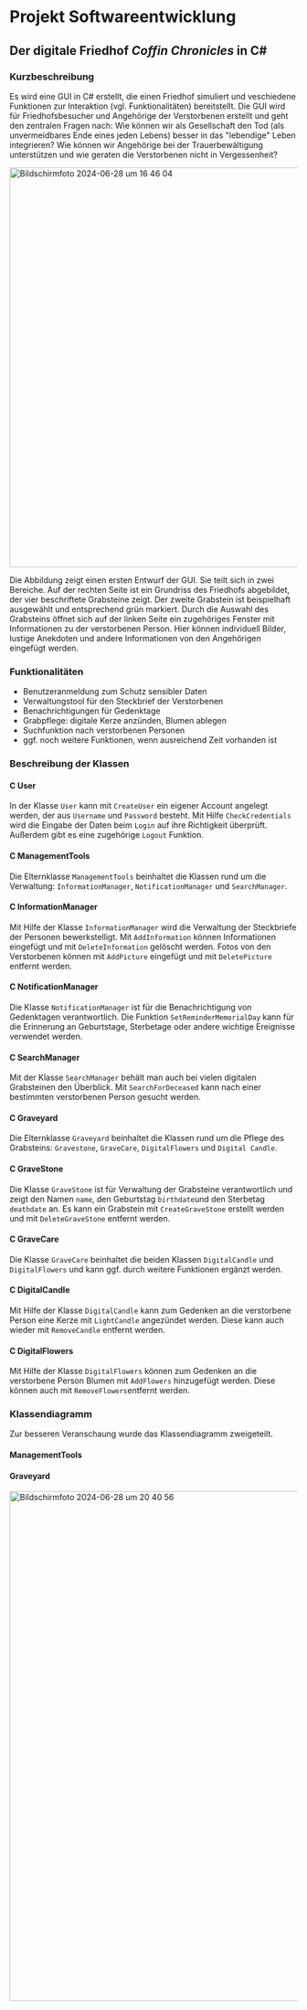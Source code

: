 # Projekt Softwareentwicklung
## Der digitale Friedhof _Coffin Chronicles_ in C#

### Kurzbeschreibung
Es wird eine GUI in C# erstellt, die einen Friedhof simuliert und veschiedene Funktionen zur Interaktion (vgl. Funktionalitäten) bereitstellt. Die GUI wird für Friedhofsbesucher und Angehörige der Verstorbenen erstellt und geht den zentralen Fragen nach: Wie können wir als Gesellschaft den Tod (als unvermeidbares Ende eines jeden Lebens) besser in das "lebendige" Leben integrieren? Wie können wir Angehörige bei der Trauerbewältigung unterstützen und wie geraten die Verstorbenen nicht in Vergessenheit?

<img width="700" alt="Bildschirmfoto 2024-06-28 um 16 46 04" src="https://github.com/luisewinzer/SE-Projekt/assets/166633502/fba8f5f8-8d28-48ae-8a01-735003ecd60f">

Die Abbildung zeigt einen ersten Entwurf der GUI. Sie teilt sich in zwei Bereiche. Auf der rechten Seite ist ein Grundriss des Friedhofs abgebildet, der vier beschriftete Grabsteine zeigt. Der zweite Grabstein ist beispielhaft ausgewählt und entsprechend grün markiert. Durch die Auswahl des Grabsteins öffnet sich auf der linken Seite ein zugehöriges Fenster mit Informationen zu der verstorbenen Person. Hier können individuell Bilder, lustige Anekdoten und andere Informationen von den Angehörigen eingefügt werden.

### Funktionalitäten
- Benutzeranmeldung zum Schutz sensibler Daten
- Verwaltungstool für den Steckbrief der Verstorbenen
- Benachrichtigungen für Gedenktage
- Grabpflege: digitale Kerze anzünden, Blumen ablegen
- Suchfunktion nach verstorbenen Personen
- ggf. noch weitere Funktionen, wenn ausreichend Zeit vorhanden ist

### Beschreibung der Klassen
#### C User
In der Klasse `User` kann mit `CreateUser` ein eigener Account angelegt werden, der aus `Username` und `Password` besteht. Mit Hilfe `CheckCredentials` wird die Eingabe der Daten beim `Login` auf ihre Richtigkeit überprüft. Außerdem gibt es eine zugehörige `Logout` Funktion.

#### C ManagementTools
Die Elternklasse `ManagementTools` beinhaltet die Klassen rund um die Verwaltung: `InformationManager`, `NotificationManager` und `SearchManager`.

#### C InformationManager
Mit Hilfe der Klasse `InformationManager` wird die Verwaltung der Steckbriefe der Personen bewerkstelligt. Mit `AddInformation` können Informationen eingefügt und mit `DeleteInformation` gelöscht werden. Fotos von den Verstorbenen können mit `AddPicture` eingefügt und mit `DeletePicture` entfernt werden.

#### C NotificationManager
Die Klasse `NotificationManager` ist für die Benachrichtigung von Gedenktagen verantwortlich. Die Funktion `SetReminderMemorialDay` kann für die Erinnerung an Geburtstage, Sterbetage oder andere wichtige Ereignisse verwendet werden.

#### C SearchManager
Mit der Klasse `SearchManager` behält man auch bei vielen digitalen Grabsteinen den Überblick. Mit `SearchForDeceased` kann nach einer bestimmten verstorbenen Person gesucht werden.

#### C Graveyard
Die Elternklasse `Graveyard` beinhaltet die Klassen rund um die Pflege des Grabsteins: `Gravestone`, `GraveCare`, `DigitalFlowers` und `Digital Candle`.

#### C GraveStone
Die Klasse `GraveStone` ist für Verwaltung der Grabsteine verantwortlich und zeigt den Namen `name`, den Geburtstag `birthdate`und den Sterbetag `deathdate` an. Es kann ein Grabstein mit `CreateGraveStone` erstellt werden und mit `DeleteGraveStone` entfernt werden.

#### C GraveCare
Die Klasse `GraveCare` beinhaltet die beiden Klassen `DigitalCandle` und `DigitalFlowers` und kann ggf. durch weitere Funktionen ergänzt werden.

#### C DigitalCandle
Mit Hilfe der Klasse `DigitalCandle` kann zum Gedenken an die verstorbene Person eine Kerze mit `LightCandle` angezündet werden. Diese kann auch wieder mit `RemoveCandle` entfernt werden.

#### C DigitalFlowers
Mit Hilfe der Klasse `DigitalFlowers` können zum Gedenken an die verstorbene Person Blumen mit `AddFlowers` hinzugefügt werden. Diese können auch mit `RemoveFlowers`entfernt werden.

### Klassendiagramm
Zur besseren Veranschaung wurde das Klassendiagramm zweigeteilt.
#### ManagementTools

#### Graveyard
<img width="893" alt="Bildschirmfoto 2024-06-28 um 20 40 56" src="https://github.com/luisewinzer/SE-Projekt/assets/166633502/aad49fc9-edaf-412d-80f2-5c435f1472ea">



